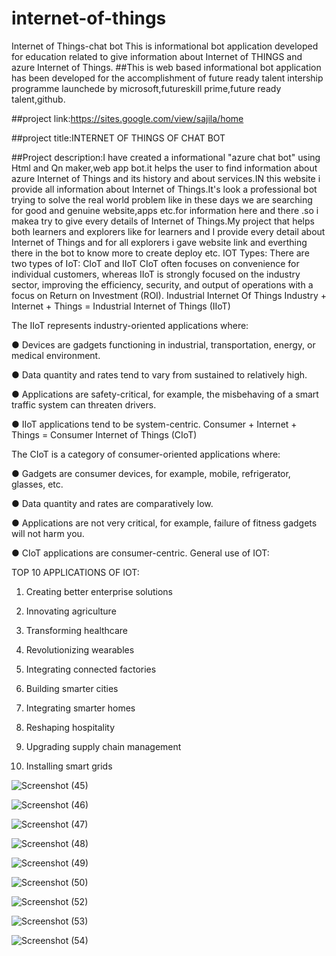 # internet-of-things
Internet of Things-chat bot This is informational bot application developed for education related to give information about Internet of THINGS and azure Internet of Things. ##This is web based informational bot application has been developed for the accomplishment of future ready talent intership programme launchede by microsoft,futureskill prime,future ready talent,github. 

##project link:https://sites.google.com/view/sajila/home

##project title:INTERNET OF THINGS OF CHAT BOT

##Project description:I have created a informational "azure chat bot" using Html and Qn maker,web app bot.it helps the user to find information about azure Internet of Things and its history and about services.IN this website i provide all information about Internet of Things.It's look a professional bot trying to solve the real world problem like in these days we are searching for good and genuine website,apps etc.for information here and there .so i makea try to give every details of Internet of Things.My project that helps both learners and explorers like for learners and I provide every detail about Internet of Things and for all explorers i gave website link and everthing there in the bot to know more to create deploy etc. IOT Types: There are two types of IoT: CIoT and IIoT CIoT often focuses on convenience for individual customers, whereas IIoT is strongly focused on the industry sector, improving the efficiency, security, and output of operations with a focus on Return on Investment (ROI). Industrial Internet Of Things Industry + Internet + Things = Industrial Internet of Things (IIoT)

The IIoT represents industry-oriented applications where:

● Devices are gadgets functioning in industrial, transportation, energy, or medical environment.

● Data quantity and rates tend to vary from sustained to relatively high.

● Applications are safety-critical, for example, the misbehaving of a smart traffic system can threaten drivers.

● IIoT applications tend to be system-centric. Consumer + Internet + Things = Consumer Internet of Things (CIoT)

The CIoT is a category of consumer-oriented applications where:

● Gadgets are consumer devices, for example, mobile, refrigerator, glasses, etc.

● Data quantity and rates are comparatively low.

● Applications are not very critical, for example, failure of fitness gadgets will not harm you.

● CIoT applications are consumer-centric. General use of IOT:

TOP 10 APPLICATIONS OF IOT:

1. Creating better enterprise solutions  

2. Innovating agriculture 

3. Transforming healthcare    

4. Revolutionizing wearables   

 5. Integrating connected factories 

6. Building smarter cities 

7. Integrating smarter homes 

8. Reshaping hospitality 

9. Upgrading supply chain management 

10. Installing smart grids 


![Screenshot (45)](https://user-images.githubusercontent.com/114654747/193467038-c882ee51-db01-4399-b80c-1360fb4f2c0f.png)

![Screenshot (46)](https://user-images.githubusercontent.com/114654747/193467042-e2bb20e3-f45f-4856-94d4-911932ddf82a.png)

![Screenshot (47)](https://user-images.githubusercontent.com/114654747/193467053-389a2464-1628-4361-b01d-1067fbaa0b05.png)

![Screenshot (48)](https://user-images.githubusercontent.com/114654747/193467056-45e2aba2-bb43-4a6c-9c01-87a3277f19a3.png)

![Screenshot (49)](https://user-images.githubusercontent.com/114654747/193467060-1a04cf4c-2925-41e5-a816-dcc4c4104865.png)

![Screenshot (50)](https://user-images.githubusercontent.com/114654747/193467064-6d9c54dc-772f-4ef0-a5b8-95af7b4ae0f0.png)

![Screenshot (52)](https://user-images.githubusercontent.com/114654747/193467069-cca68c42-96bc-4d81-9d56-e788b24f6aaf.png)

![Screenshot (53)](https://user-images.githubusercontent.com/114654747/193467072-68ab3b6b-0d32-4074-9fc4-e874614b603b.png)

![Screenshot (54)](https://user-images.githubusercontent.com/114654747/193467078-f6b5d477-bbe5-4952-9857-fd3aa124d52d.png)
